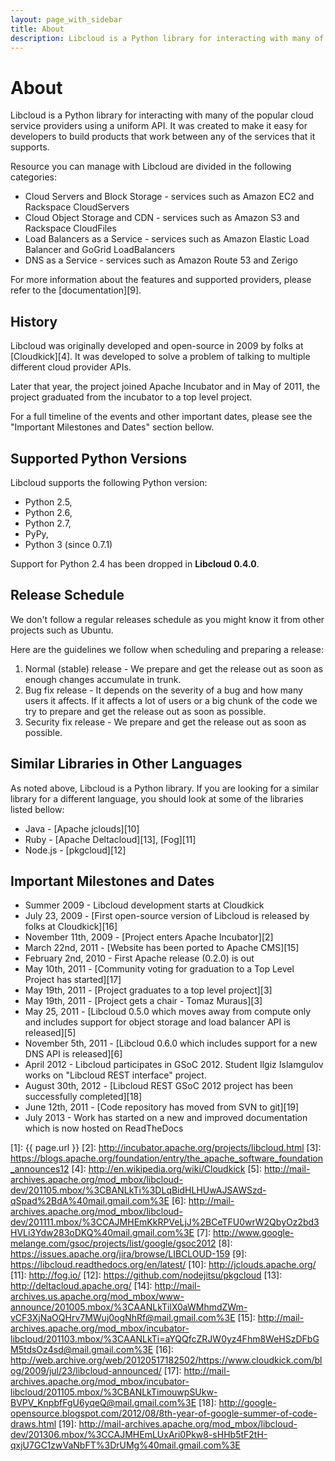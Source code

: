 ```yaml
---
layout: page_with_sidebar
title: About
description: Libcloud is a Python library for interacting with many of the popular cloud service providers using a uniform API
---
```


<a name="about" id="about"><h1 class="anchor">About</h1></a>

Libcloud is a Python library for interacting with many of the popular cloud
service providers using a uniform API. It was created to make it easy for
developers to build products that work between any of the services that it
supports.

Resource you can manage with Libcloud are divided in the following categories:

* Cloud Servers and Block Storage - services such as Amazon EC2 and Rackspace
  CloudServers
* Cloud Object Storage and CDN - services such as Amazon S3 and Rackspace
  CloudFiles
* Load Balancers as a Service - services such as Amazon Elastic Load Balancer
  and GoGrid LoadBalancers
* DNS as a Service - services such as Amazon Route 53 and Zerigo

For more information about the features and supported providers, please refer
to the [documentation][9].

<a name="history" id="history"><h2 class="anchor">History</h2></a>

Libcloud was originally developed and open-source in 2009 by folks at
[Cloudkick][4]. It was developed to solve a problem of talking to multiple
different cloud provider APIs.

Later that year, the project joined Apache Incubator and in May of 2011,
the project graduated from the incubator to a top level project.

For a full timeline of the events and other important dates, please see the
"Important Milestones and Dates" section bellow.

<a name="supported-python-versions" id="supported-python-versions"><h2 class="anchor">Supported Python Versions</h2></a>

Libcloud supports the following Python version:

* Python 2.5,
* Python 2.6,
* Python 2.7,
* PyPy,
* Python 3 (since 0.7.1)

Support for Python 2.4 has been dropped in **Libcloud 0.4.0**.

<a name="release-schedule" id="release-schedule"><h2 class="anchor">Release Schedule</h2></a>

We don't follow a regular releases schedule as you might know it from other
projects such as Ubuntu.

Here are the guidelines we follow when scheduling and preparing a release:

1. Normal (stable) release - We prepare and get the release out as soon as
enough changes accumulate in trunk.
2. Bug fix release - It depends on the severity of a bug and how many users
it affects. If it affects a lot of users or a big chunk of the code we try
to prepare and get the release out as soon as possible.
3. Security fix release - We prepare and get the release out as soon as
possible.

<a name="similar-libs-other-langs" id="similar-libs-other-langs"><h2 class="anchor">Similar Libraries in Other Languages</h2>

As noted above, Libcloud is a Python library. If you are looking for a similar
library for a different language, you should look at some of the libraries
listed bellow:

* Java - [Apache jclouds][10]
* Ruby - [Apache Deltacloud][13], [Fog][11]
* Node.js - [pkgcloud][12]

<a name="important-milestones-and-dates" id="important-milestones-and-dates"><h2 class="anchor">Important Milestones and Dates</h2>

* Summer 2009 - Libcloud development starts at Cloudkick
* July 23, 2009 - [First open-source version of Libcloud is released by folks
at Cloudkick][16]
* November 11th, 2009 - [Project enters Apache Incubator][2]
* March 22nd, 2011 - [Website has been ported to Apache CMS][15]
* February 2nd, 2010 - First Apache release (0.2.0) is out
* May 10th, 2011 - [Community voting for graduation to a Top Level Project has started][17]
* May 19th, 2011 - [Project graduates to a top level project][3]
* May 19th, 2011 - [Project gets a chair - Tomaz Muraus][3]
* May 25, 2011 - [Libcloud 0.5.0 which moves away from compute only and includes
  support for object storage and load balancer API is released][5]
* November 5th, 2011 - [Libcloud 0.6.0 which includes support for a new DNS
  API is released][6]
* April 2012 - Libcloud participates in GSoC 2012. Student Ilgiz Islamgulov
  works on "Libcloud REST interface" project.
* August 30th, 2012 - [Libcloud REST GSoC 2012 project has been successfully
  completed][18]
* June 12th, 2011 - [Code repository has moved from SVN to git][19]
* July 2013 - Work has started on a new and improved documentation which is
  now hosted on ReadTheDocs

[1]: {{ page.url }}
[2]: http://incubator.apache.org/projects/libcloud.html
[3]: https://blogs.apache.org/foundation/entry/the_apache_software_foundation_announces12
[4]: http://en.wikipedia.org/wiki/Cloudkick
[5]: http://mail-archives.apache.org/mod_mbox/libcloud-dev/201105.mbox/%3CBANLkTi%3DLqBidHLHUwAJSAWSzd-qSpad%2BdA%40mail.gmail.com%3E
[6]: http://mail-archives.apache.org/mod_mbox/libcloud-dev/201111.mbox/%3CCAJMHEmKkRPVeLjJ%2BCeTFU0wrW2QbyOz2bd3HVLi3Ydw283oDKQ%40mail.gmail.com%3E
[7]: http://www.google-melange.com/gsoc/projects/list/google/gsoc2012
[8]: https://issues.apache.org/jira/browse/LIBCLOUD-159
[9]: https://libcloud.readthedocs.org/en/latest/
[10]: http://jclouds.apache.org/
[11]: http://fog.io/
[12]: https://github.com/nodejitsu/pkgcloud
[13]: http://deltacloud.apache.org/
[14]: http://mail-archives.us.apache.org/mod_mbox/www-announce/201005.mbox/%3CAANLkTilX0aWMhmdZWm-vCF3XjNaOQHrv7MWuj0ogNhRf@mail.gmail.com%3E
[15]: http://mail-archives.apache.org/mod_mbox/incubator-libcloud/201103.mbox/%3CAANLkTi=aYQQfcZRJW0yz4Fhm8WeHSzDFbGM5tdsOz4sd@mail.gmail.com%3E
[16]: http://web.archive.org/web/20120517182502/https://www.cloudkick.com/blog/2009/jul/23/libcloud-announced/
[17]: http://mail-archives.apache.org/mod_mbox/incubator-libcloud/201105.mbox/%3CBANLkTimouwpSUkw-BVPV_KnpbfFgU6yqeQ@mail.gmail.com%3E
[18]: http://google-opensource.blogspot.com/2012/08/8th-year-of-google-summer-of-code-draws.html
[19]: http://mail-archives.apache.org/mod_mbox/libcloud-dev/201306.mbox/%3CCAJMHEmLUxAri0Pkw8-sHHb5tF2tH-qxjU7GC1zwVaNbFT%3DrUMg%40mail.gmail.com%3E
